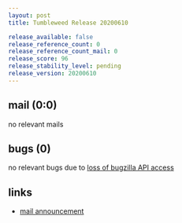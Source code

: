 ```yaml
---
layout: post
title: Tumbleweed Release 20200610

release_available: false
release_reference_count: 0
release_reference_count_mail: 0
release_score: 96
release_stability_level: pending
release_version: 20200610
---
```


## mail (0:0)

no relevant mails

## bugs (0)

<!--more-->

no relevant bugs due to [loss of bugzilla API access](https://bugzilla.opensuse.org/show_bug.cgi?id=1157722)



## links

- [mail announcement](https://lists.opensuse.org/opensuse-factory/2020-06/msg00139.html)
